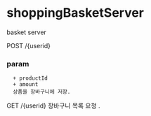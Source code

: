 # shoppingBasketServer
basket server

POST  /{userid} 
### param 
      + productId
      + amount
      상품을 장바구니에 저장.
      
GET   /{userid}
      장바구니 목록 요청 .
